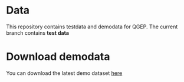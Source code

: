 # Data

This repository contains testdata and demodata for QGEP. The current branch contains **test data**

# Download demodata

You can download the latest demo dataset [here](https://github.com/QGEP/data/archive/demodata.zip)
